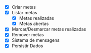 - [x] Criar metas
- [x] Listar metas 
    - [x] Metas realizadas
    - [x] Metas abertas
- [x] Marcar/Desmarcar metas realizadas
- [x] Remover metas
- [x] Sistema de mensagens
- [x] Persistir Dados